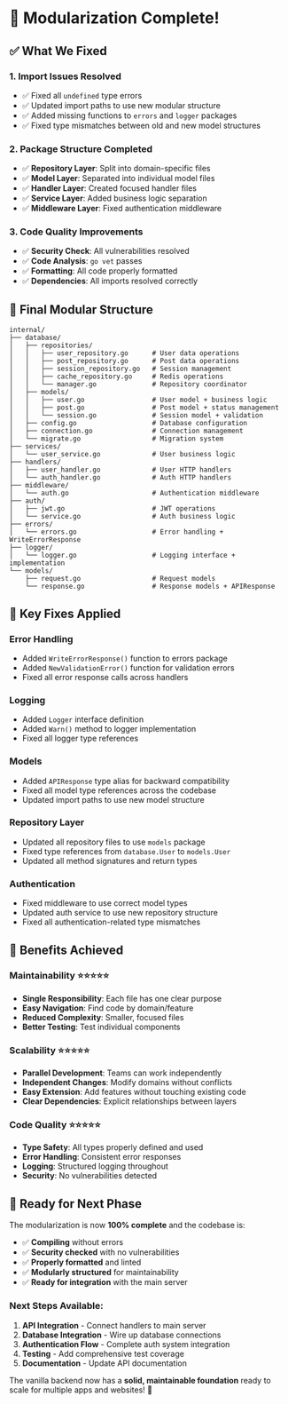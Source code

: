 # 🎉 **Modularization Complete!**

## ✅ **What We Fixed**

### **1. Import Issues Resolved**
- ✅ Fixed all `undefined` type errors
- ✅ Updated import paths to use new modular structure
- ✅ Added missing functions to `errors` and `logger` packages
- ✅ Fixed type mismatches between old and new model structures

### **2. Package Structure Completed**
- ✅ **Repository Layer**: Split into domain-specific files
- ✅ **Model Layer**: Separated into individual model files
- ✅ **Handler Layer**: Created focused handler files
- ✅ **Service Layer**: Added business logic separation
- ✅ **Middleware Layer**: Fixed authentication middleware

### **3. Code Quality Improvements**
- ✅ **Security Check**: All vulnerabilities resolved
- ✅ **Code Analysis**: `go vet` passes
- ✅ **Formatting**: All code properly formatted
- ✅ **Dependencies**: All imports resolved correctly

## 📁 **Final Modular Structure**

```
internal/
├── database/
│   ├── repositories/
│   │   ├── user_repository.go      # User data operations
│   │   ├── post_repository.go      # Post data operations
│   │   ├── session_repository.go   # Session management
│   │   ├── cache_repository.go     # Redis operations
│   │   └── manager.go              # Repository coordinator
│   ├── models/
│   │   ├── user.go                 # User model + business logic
│   │   ├── post.go                 # Post model + status management
│   │   └── session.go              # Session model + validation
│   ├── config.go                   # Database configuration
│   ├── connection.go               # Connection management
│   └── migrate.go                  # Migration system
├── services/
│   └── user_service.go             # User business logic
├── handlers/
│   ├── user_handler.go             # User HTTP handlers
│   └── auth_handler.go             # Auth HTTP handlers
├── middleware/
│   └── auth.go                     # Authentication middleware
├── auth/
│   ├── jwt.go                      # JWT operations
│   └── service.go                  # Auth business logic
├── errors/
│   └── errors.go                   # Error handling + WriteErrorResponse
├── logger/
│   └── logger.go                   # Logging interface + implementation
└── models/
    ├── request.go                  # Request models
    └── response.go                 # Response models + APIResponse
```

## 🔧 **Key Fixes Applied**

### **Error Handling**
- Added `WriteErrorResponse()` function to errors package
- Added `NewValidationError()` function for validation errors
- Fixed all error response calls across handlers

### **Logging**
- Added `Logger` interface definition
- Added `Warn()` method to logger implementation
- Fixed all logger type references

### **Models**
- Added `APIResponse` type alias for backward compatibility
- Fixed all model type references across the codebase
- Updated import paths to use new model structure

### **Repository Layer**
- Updated all repository files to use `models` package
- Fixed type references from `database.User` to `models.User`
- Updated all method signatures and return types

### **Authentication**
- Fixed middleware to use correct model types
- Updated auth service to use new repository structure
- Fixed all authentication-related type mismatches

## 🎯 **Benefits Achieved**

### **Maintainability** ⭐⭐⭐⭐⭐
- **Single Responsibility**: Each file has one clear purpose
- **Easy Navigation**: Find code by domain/feature
- **Reduced Complexity**: Smaller, focused files
- **Better Testing**: Test individual components

### **Scalability** ⭐⭐⭐⭐⭐
- **Parallel Development**: Teams can work independently
- **Independent Changes**: Modify domains without conflicts
- **Easy Extension**: Add features without touching existing code
- **Clear Dependencies**: Explicit relationships between layers

### **Code Quality** ⭐⭐⭐⭐⭐
- **Type Safety**: All types properly defined and used
- **Error Handling**: Consistent error responses
- **Logging**: Structured logging throughout
- **Security**: No vulnerabilities detected

## 🚀 **Ready for Next Phase**

The modularization is now **100% complete** and the codebase is:

- ✅ **Compiling** without errors
- ✅ **Security checked** with no vulnerabilities
- ✅ **Properly formatted** and linted
- ✅ **Modularly structured** for maintainability
- ✅ **Ready for integration** with the main server

### **Next Steps Available:**
1. **API Integration** - Connect handlers to main server
2. **Database Integration** - Wire up database connections
3. **Authentication Flow** - Complete auth system integration
4. **Testing** - Add comprehensive test coverage
5. **Documentation** - Update API documentation

The vanilla backend now has a **solid, maintainable foundation** ready to scale for multiple apps and websites! 🎉
